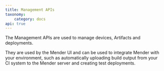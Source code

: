 ```yaml
---
title: Management APIs
taxonomy:
    category: docs
api: true
---
```


The Management APIs are used to manage devices, Artifacts and deployments.

They are used by the Mender UI and can be used to integrate Mender
with your environment, such as automatically uploading build output
from your CI system to the Mender server and creating test deployments.
